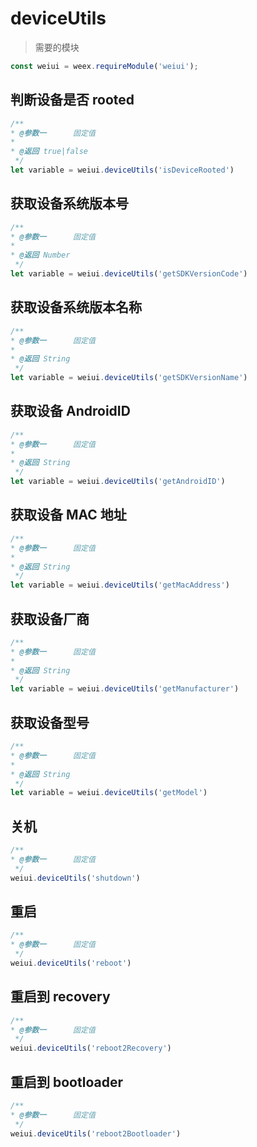 # deviceUtils

> 需要的模块

```js
const weiui = weex.requireModule('weiui');
```

## 判断设备是否 rooted
```js
/**
* @参数一      固定值
* 
* @返回 true|false
 */
let variable = weiui.deviceUtils('isDeviceRooted')
```

## 获取设备系统版本号
```js
/**
* @参数一      固定值
* 
* @返回 Number
 */
let variable = weiui.deviceUtils('getSDKVersionCode')
```

## 获取设备系统版本名称
```js
/**
* @参数一      固定值
* 
* @返回 String
 */
let variable = weiui.deviceUtils('getSDKVersionName')
```

## 获取设备 AndroidID
```js
/**
* @参数一      固定值
* 
* @返回 String
 */
let variable = weiui.deviceUtils('getAndroidID')
```

## 获取设备 MAC 地址
```js
/**
* @参数一      固定值
* 
* @返回 String
 */
let variable = weiui.deviceUtils('getMacAddress')
```

## 获取设备厂商
```js
/**
* @参数一      固定值
* 
* @返回 String
 */
let variable = weiui.deviceUtils('getManufacturer')
```

## 获取设备型号
```js
/**
* @参数一      固定值
* 
* @返回 String
 */
let variable = weiui.deviceUtils('getModel')
```

## 关机
```js
/**
* @参数一      固定值
 */
weiui.deviceUtils('shutdown')
```

## 重启
```js
/**
* @参数一      固定值
 */
weiui.deviceUtils('reboot')
```

## 重启到 recovery
```js
/**
* @参数一      固定值
 */
weiui.deviceUtils('reboot2Recovery')
```

## 重启到 bootloader
```js
/**
* @参数一      固定值
 */
weiui.deviceUtils('reboot2Bootloader')
```


